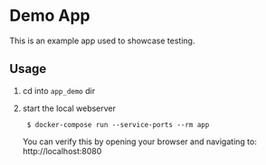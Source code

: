 # Demo App

This is an example app used to showcase testing.

## Usage

1. cd into `app_demo` dir

1. start the local webserver

        $ docker-compose run --service-ports --rm app
    You can verify this by opening your browser and navigating to: http://localhost:8080
